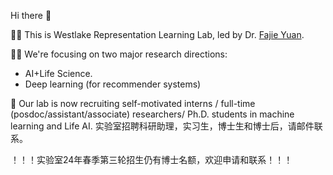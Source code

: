 Hi there 👋

🙋‍♀️ This is Westlake Representation Learning Lab, led by Dr. [Fajie Yuan](https://fajieyuan.github.io/). 

👩‍💻 We're focusing on two major research directions: 

- AI+Life Science.
- Deep learning (for recommender systems)


🤗 Our lab is now recruiting self-motivated interns / full-time (posdoc/assistant/associate) researchers/ Ph.D. students in machine learning and Life AI. 实验室招聘科研助理，实习生，博士生和博士后，请邮件联系。

   ！！！实验室24年春季第三轮招生仍有博士名额，欢迎申请和联系！！！
